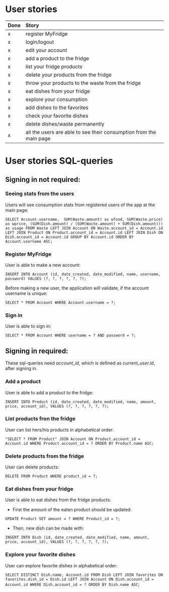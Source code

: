 # User stories

| Done | Story  |
|:-----| :----------|
| x    | register MyFridge | 
| x    | login/logout |
| x    | edit your account |
| x    | add a product to the fridge |
| x    | list your fridge products |
| x    | delete your products from the fridge |
| x    | throw your products to the waste from the fridge
| x    | eat dishes from your fridge
| x    | explore your consumption
| x    | add dishes to the favorites
| x    | check your favorite dishes
| x    | delete dishes/waste permanently
| x    | all the users are able to see their consumption from the main page


# User stories SQL-queries

## Signing in not required:

### Seeing stats from the users

Users will see consumption stats from registered users of the app at the main page:

`SELECT Account.username,  SUM(Waste.amount) as wfood, SUM(Waste.price) as wprice, (SUM(Dish.amount) / (SUM(Waste.amount) + SUM(Dish.amount))) as usage FROM Waste
         	        LEFT JOIN Account ON Waste.account_id = Account.id
                    LEFT JOIN Product ON Product.account_id = Account.id
                    LEFT JOIN Dish ON Dish.account_id = Account.id
		            GROUP BY Account.id
                    ORDER BY Account.username ASC;`

### Register MyFridge 

User is able to make a new account: 

`INSERT INTO Account (id, date_created, date_modified, name, username, password) VALUES (?, ?, ?, ?, ?, ?);`

Before making a new user, the application will validate, if the account username is unique:

`SELECT * FROM Account WHERE Account.username = ?;` 

### Sign in 

User is able to sign in:

`SELECT * FROM Account WHERE username = ? AND password = ?;`

## Signing in required:

These sql-queries need _account_id_, which is defined as _current_user.id_, after signing in. 

### Add a product

User is able to add a product to the fridge:

`INSERT INTO Product (id, date_created, date_modified, name, amount, price, account_id), VALUES (?, ?, ?, ?, ?, ?);`


### List products fron the fridge

User can list hers/his products in alphabetical order:

`"SELECT * FROM Product"
                    JOIN Account ON Product.account_id = Account.id
                    WHERE Product.account_id = ?
		            ORDER BY Product.name ASC;`

### Delete products from the fridge

User can delete products:

`DELETE FROM Product WHERE product_id = ?;`

### Eat dishes from your fridge

User is able to eat dishes  from the fridge products:

- First the amount of the eaten product should be updated:

`UPDATE Product SET amount = ? WHERE Product_id = ?;`

- Then, new dish can be made with: 

`INSERT INTO Dish (id, date_created, date_modified, name, amount, price, account_id), VALUES (?, ?, ?, ?, ?, ?);`

### Explore your favorite dishes

User can explore favorite dishes in alphabetical order:

`SELECT DISTINCT Dish.name, Account.id FROM Dish
                    LEFT JOIN favorites ON favorites.dish_id = Dish.id
                    LEFT JOIN Account ON Dish.account_id = Account.id
                    WHERE Dish.account_id = ?
            		ORDER BY Dish.name ASC`;









